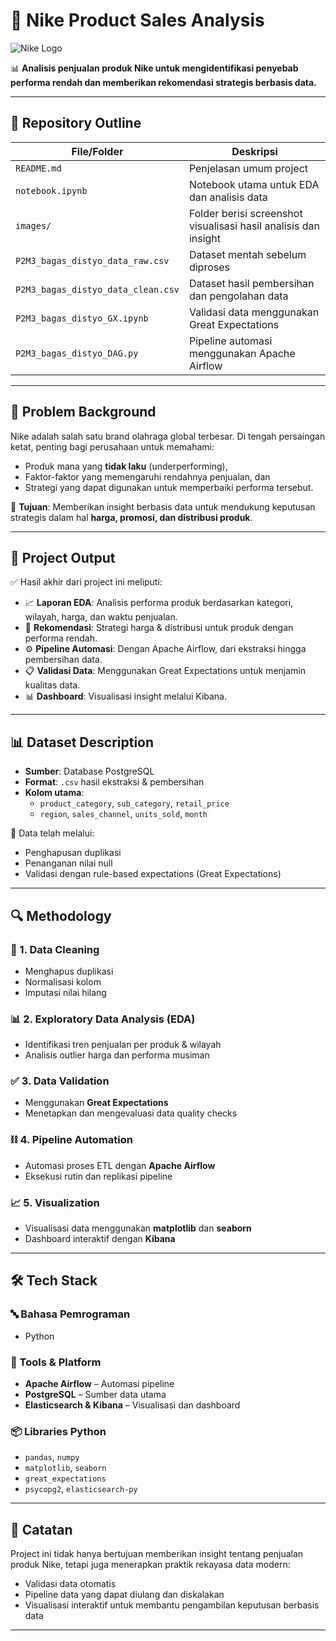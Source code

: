 # 👟 Nike Product Sales Analysis

![Nike Logo](https://upload.wikimedia.org/wikipedia/commons/thumb/a/a6/Logo_NIKE.svg/1280px-Logo_NIKE.svg.png)

📊 **Analisis penjualan produk Nike untuk mengidentifikasi penyebab performa rendah dan memberikan rekomendasi strategis berbasis data.**

---

## 📁 Repository Outline

| File/Folder                           | Deskripsi                                                                 |
|--------------------------------------|---------------------------------------------------------------------------|
| `README.md`                          | Penjelasan umum project                                                  |
| `notebook.ipynb`                     | Notebook utama untuk EDA dan analisis data                               |
| `images/`                            | Folder berisi screenshot visualisasi hasil analisis dan insight          |
| `P2M3_bagas_distyo_data_raw.csv`     | Dataset mentah sebelum diproses                                          |
| `P2M3_bagas_distyo_data_clean.csv`   | Dataset hasil pembersihan dan pengolahan data                            |
| `P2M3_bagas_distyo_GX.ipynb`         | Validasi data menggunakan Great Expectations                             |
| `P2M3_bagas_distyo_DAG.py`           | Pipeline automasi menggunakan Apache Airflow                             |

---

## 🧩 Problem Background

Nike adalah salah satu brand olahraga global terbesar. Di tengah persaingan ketat, penting bagi perusahaan untuk memahami:
- Produk mana yang **tidak laku** (underperforming),
- Faktor-faktor yang memengaruhi rendahnya penjualan, dan
- Strategi yang dapat digunakan untuk memperbaiki performa tersebut.

📌 **Tujuan**: Memberikan insight berbasis data untuk mendukung keputusan strategis dalam hal **harga, promosi, dan distribusi produk**.

---

## 🎯 Project Output

✅ Hasil akhir dari project ini meliputi:

- 📈 **Laporan EDA**: Analisis performa produk berdasarkan kategori, wilayah, harga, dan waktu penjualan.
- 🧠 **Rekomendasi**: Strategi harga & distribusi untuk produk dengan performa rendah.
- ⚙️ **Pipeline Automasi**: Dengan Apache Airflow, dari ekstraksi hingga pembersihan data.
- 📋 **Validasi Data**: Menggunakan Great Expectations untuk menjamin kualitas data.
- 📊 **Dashboard**: Visualisasi insight melalui Kibana.

---

## 📊 Dataset Description

- **Sumber**: Database PostgreSQL  
- **Format**: `.csv` hasil ekstraksi & pembersihan
- **Kolom utama**:
  - `product_category`, `sub_category`, `retail_price`
  - `region`, `sales_channel`, `units_sold`, `month`

🧹 Data telah melalui:
- Penghapusan duplikasi
- Penanganan nilai null
- Validasi dengan rule-based expectations (Great Expectations)

---

## 🔍 Methodology

### 🔧 1. Data Cleaning
- Menghapus duplikasi
- Normalisasi kolom
- Imputasi nilai hilang

### 📊 2. Exploratory Data Analysis (EDA)
- Identifikasi tren penjualan per produk & wilayah
- Analisis outlier harga dan performa musiman

### ✅ 3. Data Validation
- Menggunakan **Great Expectations**
- Menetapkan dan mengevaluasi data quality checks

### ⛓️ 4. Pipeline Automation
- Automasi proses ETL dengan **Apache Airflow**
- Eksekusi rutin dan replikasi pipeline

### 📈 5. Visualization
- Visualisasi data menggunakan **matplotlib** dan **seaborn**
- Dashboard interaktif dengan **Kibana**

---

## 🛠️ Tech Stack

### 🔤 Bahasa Pemrograman
- Python

### 🧰 Tools & Platform
- **Apache Airflow** – Automasi pipeline
- **PostgreSQL** – Sumber data utama
- **Elasticsearch & Kibana** – Visualisasi dan dashboard

### 📦 Libraries Python
- `pandas`, `numpy`
- `matplotlib`, `seaborn`
- `great_expectations`
- `psycopg2`, `elasticsearch-py`

---

## 📌 Catatan

Project ini tidak hanya bertujuan memberikan insight tentang penjualan produk Nike, tetapi juga menerapkan praktik rekayasa data modern:
- Validasi data otomatis
- Pipeline data yang dapat diulang dan diskalakan
- Visualisasi interaktif untuk membantu pengambilan keputusan berbasis data

---
